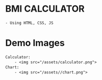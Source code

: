 # BMI CALCULATOR
    - Using HTML, CSS, JS

# Demo Images
    Calculator:
        - <img src="/assets/calculator.png">
    Chart:
        - <img src="/assets//chart.png">
